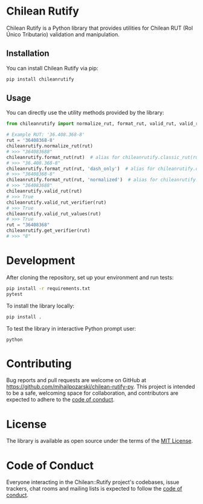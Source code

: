 # Chilean Rutify

Chilean Rutify is a Python library that provides utilities for Chilean RUT (Rol Único Tributario) validation and manipulation.

## Installation

You can install Chilean Rutify via pip:

```bash
pip install chileanrutify
```

## Usage

You can directly use the utility methods provided by the library:

```python
from chileanrutify import normalize_rut, format_rut, valid_rut, valid_rut_verifier, valid_rut_values, get_verifier, dash_only_rut, classic_rut

# Example RUT: '36.408.368-8'
rut = '36408368-8'
chileanrutify.normalize_rut(rut)
# >>> "364083688"
chileanrutify.format_rut(rut)  # alias for chileanrutify.classic_rut(rut)
# >>> "36.408.368-8"
chileanrutify.format_rut(rut, 'dash_only')  # alias for chileanrutify.dash_only_rut(rut)
# >>> "36408368-8"
chileanrutify.format_rut(rut, 'normalized')  # alias for chileanrutify.normalize_rut(rut)
# >>> "364083688"
chileanrutify.valid_rut(rut)
# >>> True
chileanrutify.valid_rut_verifier(rut)
# >>> True
chileanrutify.valid_rut_values(rut)
# >>> True
rut = "36408368"
chileanrutify.get_verifier(rut)
# >>> "8"
```

# Development

After cloning the repository, set up your environment and run tests:

```bash
pip install -r requirements.txt
pytest
```

To install the library locally:

```bash
pip install .
```

To test the library in interactive Python prompt user:
```
python
```

# Contributing

Bug reports and pull requests are welcome on GitHub at https://github.com/mihailpozarski/chilean-rutify-py. This project is intended to be a safe, welcoming space for collaboration, and contributors are expected to adhere to the [code of conduct](https://github.com/mihailpozarski/chilean-rutify-py/blob/master/CODE_OF_CONDUCT.md).

# License

The library is available as open source under the terms of the [MIT License](https://opensource.org/licenses/MIT).

# Code of Conduct

Everyone interacting in the Chilean::Rutify project's codebases, issue trackers, chat rooms and mailing lists is expected to follow the [code of conduct](https://github.com/mihailpozarski/chilean-rutify-py/blob/master/CODE_OF_CONDUCT.md).